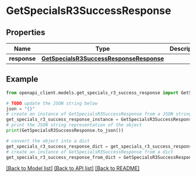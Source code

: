 # GetSpecialsR3SuccessResponse


## Properties

Name | Type | Description | Notes
------------ | ------------- | ------------- | -------------
**response** | [**GetSpecialsR3SuccessResponseResponse**](GetSpecialsR3SuccessResponseResponse.md) |  | 

## Example

```python
from openapi_client.models.get_specials_r3_success_response import GetSpecialsR3SuccessResponse

# TODO update the JSON string below
json = "{}"
# create an instance of GetSpecialsR3SuccessResponse from a JSON string
get_specials_r3_success_response_instance = GetSpecialsR3SuccessResponse.from_json(json)
# print the JSON string representation of the object
print(GetSpecialsR3SuccessResponse.to_json())

# convert the object into a dict
get_specials_r3_success_response_dict = get_specials_r3_success_response_instance.to_dict()
# create an instance of GetSpecialsR3SuccessResponse from a dict
get_specials_r3_success_response_from_dict = GetSpecialsR3SuccessResponse.from_dict(get_specials_r3_success_response_dict)
```
[[Back to Model list]](../README.md#documentation-for-models) [[Back to API list]](../README.md#documentation-for-api-endpoints) [[Back to README]](../README.md)


